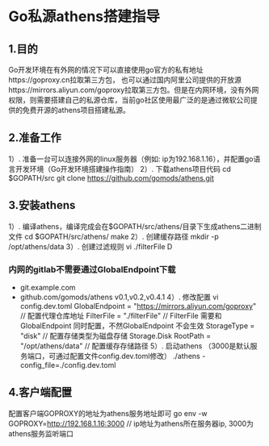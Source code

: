 # Go私源athens搭建指导

## 1.目的
Go开发环境在有外网的情况下可以直接使用go官方的私有地址https://goproxy.cn拉取第三方包， 也可以通过国内阿里公司提供的开放源https://mirrors.aliyun.com/goproxy拉取第三方包。但是在内网环境，没有外网权限，则需要搭建自己的私源仓库，当前go社区使用最广泛的是通过微软公司提供的免费开源的athens项目搭建私源。

## 2.准备工作
1）. 准备一台可以连接外网的linux服务器（例如: ip为192.168.1.16），并配置go语言开发环境（Go开发环境搭建操作指南）
2）. 下载athens项目代码
cd  $GOPATH/src
git clone https://github.com/gomods/athens.git

## 3.安装athens
1）. 编译athens，编译完成会在$GOPATH/src/athens/目录下生成athens二进制文件
    cd $GOPATH/src/athens/
make
2）. 创建缓存路径
mkdir -p /opt/athens/data
3）. 创建过滤规则
vi ./filterFile
D
### 内网的gitlab不需要通过GlobalEndpoint下载
+ git.example.com
+ github.com/gomods/athens v0.1,v0.2,v0.4.1
4）. 修改配置
vi config.dev.toml
GlobalEndpoint = "https://mirrors.aliyun.com/goproxy"     // 配置代理仓库地址
FilterFile = "./filterFile"   // FilterFile 需要和GlobalEndpoint 同时配置，不然GlobalEndpoint 不会生效
StorageType = "disk"     // 配置存储类型为磁盘存储
Storage.Disk RootPath = "/opt/athens/data"  // 配置缓存存储路径
5）. 启动athens （3000是默认服务端口，可通过配置文件config.dev.toml修改）
./athens -config_file=./config.dev.toml

## 4.客户端配置
  配置客户端GOPROXY的地址为athens服务地址即可
  go env -w GOPROXY=http://192.168.1.16:3000    // ip地址为athens所在服务器ip, 3000为athens服务监听端口